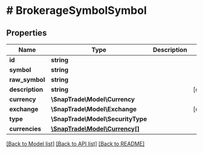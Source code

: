 # # BrokerageSymbolSymbol

## Properties

Name | Type | Description | Notes
------------ | ------------- | ------------- | -------------
**id** | **string** |  |
**symbol** | **string** |  |
**raw_symbol** | **string** |  |
**description** | **string** |  | [optional]
**currency** | **\SnapTrade\Model\Currency** |  |
**exchange** | **\SnapTrade\Model\Exchange** |  | [optional]
**type** | **\SnapTrade\Model\SecurityType** |  |
**currencies** | [**\SnapTrade\Model\Currency[]**](Currency.md) |  |

[[Back to Model list]](../../README.md#models) [[Back to API list]](../../README.md#endpoints) [[Back to README]](../../README.md)

